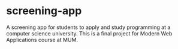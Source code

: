 # screening-app
A screening app for students to apply and study programming at a computer science university. This is a final project for Modern Web Applications course at MUM.
